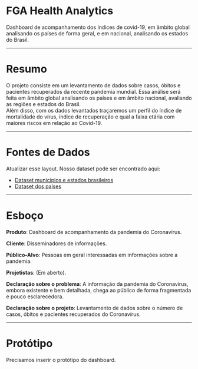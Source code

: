 # FGA Health Analytics

Dashboard de acompanhamento dos índices de covid-19, em âmbito global analisando os países de forma geral, e em nacional, analisando os estados do Brasil.

---
# Resumo

O projeto consiste em um levantamento de dados sobre casos, óbitos e pacientes recuperados da recente pandemia mundial. 
Essa análise será feita em âmbito global analisando os países e em âmbito nacional, avaliando as regiões e estados do Brasil.  
Além disso, com os dados levantados traçaremos um perfil do índice de mortalidade do vírus, índice de recuperação e qual a faixa etária com maiores riscos em relação ao Covid-19.

---
# Fontes de Dados
Atualizar esse layout.
Nosso dataset pode ser encontrado aqui:

- [Dataset municípios e estados brasileiros](https://brasil.io/dataset/covid19/caso_full/)
- [Dataset dos países](https://ourworldindata.org/coronavirus-source-data)

---
# Esboço

**Produto**: Dashboard de acompanhamento da pandemia do Coronavírus.

**Cliente**: Disseminadores de informações.

**Público-Alvo**: Pessoas em geral interessadas em informações sobre a pandemia.

**Projetistas**: (Em aberto).

**Declaração sobre o problema**: A informação da pandemia do Coronavírus, embora existente e bem detalhada, chega ao público de forma fragmentada e pouco esclarecedora.

**Declaração sobre o projeto**: Levantamento de dados sobre o número de casos, óbitos e pacientes recuperados do Coronavírus.

---
# Protótipo

Precisamos inserir o protótipo do dashboard.